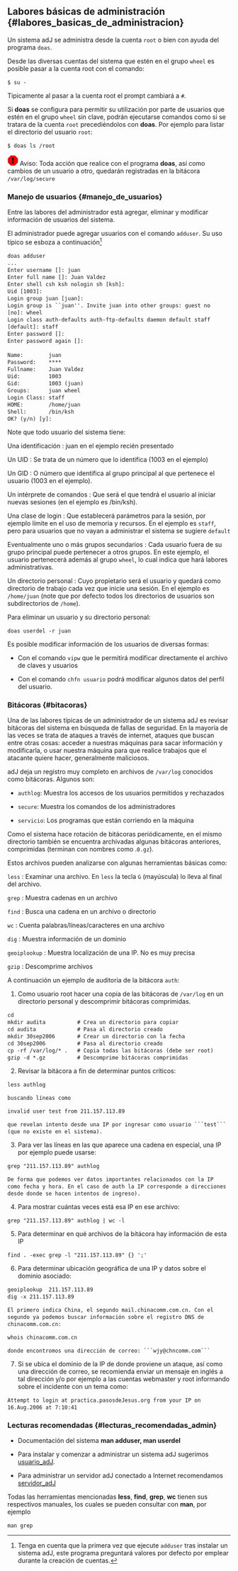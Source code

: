 ## Labores básicas de administración {#labores_basicas_de_administracion}

Un sistema adJ se administra desde la cuenta ```root``` o bien con ayuda del 
programa ```doas```.

Desde las diversas cuentas del sistema que estén en el grupo ```wheel``` es 
posible pasar a la cuenta root con el comando:

```
$ su -
```
	  
Tipicamente al pasar a la cuenta root el prompt cambiará a ```#```.

Si **doas** se configura para permitir su utilización por parte de usuarios 
que estén en el grupo ```wheel``` sin clave, podrán ejecutarse comandos como 
si se tratara de la cuenta ```root``` precediéndolos con **doas**. 
Por ejemplo para listar el directorio del usuario ```root```:

```
$ doas ls /root
```
	  
![Aviso](img/warning.png) Aviso:  Toda acción que realice con el programa 
	**doas**, así como cambios de un usuario a otro, quedarán registradas 
	en la bitácora ```/var/log/secure```

### Manejo de usuarios {#manejo_de_usuarios}

Entre las labores del administrador está agregar, eliminar y modificar 
información de usuarios del sistema.

El administrador puede agregar usuarios con el comando ```adduser```. 
Su uso típico se esboza a continuación[^admin.1]

[^admin.1]: Tenga en cuenta que la primera vez que ejecute ```adduser``` tras 
	instalar un sistema adJ, este programa preguntará valores por 
	defecto por emplear durante la creación de cuentas.

```
doas adduser
...
Enter username []: juan
Enter full name []: Juan Valdez
Enter shell csh ksh nologin sh [ksh]: 
Uid [1003]: 
Login group juan [juan]: 
Login group is ``juan''. Invite juan into other groups: guest no 
[no]: wheel
Login class auth-defaults auth-ftp-defaults daemon default staff 
[default]: staff
Enter password []: 
Enter password again []: 

Name:        juan
Password:    ****
Fullname:    Juan Valdez
Uid:         1003
Gid:         1003 (juan)
Groups:      juan wheel
Login Class: staff
HOME:        /home/juan
Shell:       /bin/ksh
OK? (y/n) [y]: 
```
		  
Note que todo usuario del sistema tiene:

Una identificación
: juan en el ejemplo recién presentado

Un UID
: Se trata de un número que lo identifica (1003 en el ejemplo)

Un GID
: O número que identifica al grupo principal al que pertenece el usuario 
	(1003 en el ejemplo).

Un intérprete de comandos
: Que será el que tendrá el usuario al iniciar nuevas sesiones 
	(en el ejemplo es /bin/ksh).

Una clase de login
: Que establecerá parámetros para la sesión, por ejemplo límite en el uso 
	de memoria y recursos. En el ejemplo es ```staff```, pero para 
	usuarios que no vayan a administrar el sistema se sugiere ```default```

Eventualmente uno o más grupos secundarios
: Cada usuario fuera de su grupo principal puede pertenecer a otros grupos. 
	En este ejemplo, el usuario pertenecerá además al grupo ```wheel```, 
	lo cual indica que hará labores administrativas.

Un directorio personal
: Cuyo propietario será el usuario y quedará como directorio de trabajo cada 
	vez que inicie una sesión. En el ejemplo es ```/home/juan``` 
	(note que por defecto todos los directorios de usuarios son 
	subdirectorios de ```/home```).

Para eliminar un usuario y su directorio personal:

```
doas userdel -r juan
```
		  
Es posible modificar información de los usuarios de diversas formas:

- Con el comando ```vipw``` que le permitirá modificar directamente el archivo 
  de claves y usuarios

- Con el comando ```chfn usuario``` podrá modificar algunos datos del perfil 
  del usuario.


### Bitácoras {#bitacoras}

Una de las labores típicas de un administrador de un sistema adJ es revisar 
bitácoras del sistema en búsqueda de fallas de seguridad. En la mayoría de las 
veces se trata de ataques a través de internet, ataques que buscan entre otras 
cosas: acceder a nuestras máquinas para sacar información y modificarla, o usar 
nuestra máquina para que realice trabajos que el atacante quiere hacer, 
generalmente maliciosos.

adJ deja un registro muy completo en archivos de ```/var/log``` 
conocidos como bitácoras. Algunos son:

- ```authlog```: Muestra los accesos de los usuarios permitidos y rechazados

- ```secure```: Muestra los comandos de los administradores 

- ```servicio```: Los programas que están corriendo en la máquina

Como el sistema hace rotación de bitácoras periódicamente, en el mismo 
directorio también se encuentra archivadas algunas bitácoras anteriores, 
comprimidas (terminan con nombres como .```0.gz```).

Estos archivos pueden analizarse con algunas herramientas básicas como:

```less```
: Examinar una archivo. En ```less``` la tecla ```G``` (mayúscula) lo lleva al 
	final del archivo.

```grep```
: Muestra cadenas en un archivo

```find```
: Busca una cadena en un archivo o directorio

```wc```
: Cuenta palabras/líneas/caracteres en una archivo

```dig```
: Muestra información de un dominio

```geoiplookup```
: Muestra localización de una IP. No es muy precisa

```gzip```
: Descomprime archivos

A continuación un ejemplo de auditoria de la bitácora ```auth```:

  1. Como usuario root hacer una copia de las bitácoras de ```/var/log``` 
	en un directorio personal y descomprimir bitácoras comprimidas.
```
cd
mkdir audita          # Crea un directorio para copiar
cd audita             # Pasa al directorio creado
mkdir 30sep2006       # Crear un directorio con la fecha
cd 30sep2006	      # Pasa al directorio creado
cp -rf /var/log/* .   # Copia todas las bitácoras (debe ser root)
gzip -d *.gz          # Descomprime bitácoras comprimidas
```
			
  2. Revisar la bitácora a fin de determinar puntos críticos:
```
less authlog
```
	buscando líneas como
```
invalid user test from 211.157.113.89
```
	que revelan intento desde una IP por ingresar como usuario ```test```
	(que no existe en el sistema).

  3. Para ver las líneas en las que aparece una cadena en especial, una 
	IP por ejemplo puede usarse:
```
grep "211.157.113.89" authlog
```
	De forma que podemos ver datos importantes relacionados con la IP 
	como fecha y hora. En el caso de auth la IP corresponde a direcciones 
	desde donde se hacen intentos de ingreso).

  4. Para mostrar cuántas veces está esa IP en ese archivo:
```
grep "211.157.113.89" authlog | wc -l
```
			
  5. Para determinar en qué archivos de la bitácora hay información de esta 
	IP
```
find . -exec grep -l "211.157.113.89" {} ';'
```
			
  6. Para determinar ubicación geográfica de una IP y datos sobre el dominio 
	asociado:
```
geoiplookup  211.157.113.89
dig -x 211.157.113.89
```
			
	El primero indica China, el segundo mail.chinacomm.com.cn. Con el 
	segundo ya podemos buscar información sobre el registro DNS de 
	chinacomm.com.cn:
```
whois chinacomm.com.cn
```
	donde encontromos una dirección de correo: ```wjy@chncomm.com```

  7. Si se ubica el dominio de la IP de donde proviene un ataque, así como una 
	dirección de correo, se recomienda enviar un mensaje en inglés a tal 
	dirección y/o por ejemplo a las cuentas webmaster y root informando 
	sobre el incidente con un tema como:
```
Attempt to login at practica.pasosdeJesus.org from your IP on 16.Aug.2006 at 7:10:41
```
			
### Lecturas recomendadas {#lecturas_recomendadas_admin}

- Documentación del sistema **man adduser, man userdel**

- Para instalar y comenzar a administrar un sistema adJ 
  sugerimos [usuario_adJ](#bibliografia).

- Para administrar un servidor adJ conectado a Internet recomendamos 
  [servidor_adJ](#bibliografia)

Todas las herramientas mencionadas **less**, **find**, **grep**, **wc** tienen 
sus respectivos manuales, los cuales se pueden consultar con **man**, 
por ejemplo

```
man grep
```

